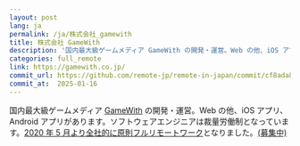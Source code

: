 ```yaml
---
layout: post
lang: ja
permalink: /ja/株式会社_gamewith
title: 株式会社 GameWith
description: '国内最大級ゲームメディア GameWith の開発・運営。Web の他、iOS アプリ、Android アプリがあります。ソフトウェアエンジニアは裁量労働制となっています。2020 年 5 月より全社的に原則フルリモートワークとなりました。(募集中)'
categories: full_remote
link: https://gamewith.co.jp/
commit_url: https://github.com/remote-jp/remote-in-japan/commit/cf8ada8eae0f29603e476cd235d4527e9ea268e4
commit_at:  2025-01-16
---
```


<p>国内最大級ゲームメディア <a href="https://gamewith.jp/">GameWith</a> の開発・運営。Web の他、iOS アプリ、Android アプリがあります。ソフトウェアエンジニアは裁量労働制となっています。<a href="https://gamewith.co.jp/posts/QQt5Mnba">2020 年 5 月より全社的に原則フルリモートワーク</a>となりました。<a href="https://www.wantedly.com/companies/gamewith/projects">(募集中)</a></p>
